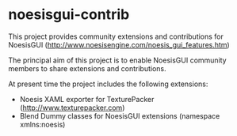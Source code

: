 noesisgui-contrib
=================

This project provides community extensions and contributions for NoesisGUI (http://www.noesisengine.com/noesis_gui_features.htm)

The principal aim of this project is to enable NoesisGUI community members to share extensions and contributions.

At present time the project includes the following extensions:

* Noesis XAML exporter for TexturePacker (http://www.texturepacker.com)
* Blend Dummy classes for NoesisGUI extensions (namespace xmlns:noesis)
